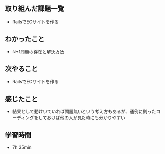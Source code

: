 ## 取り組んだ課題一覧
- RailsでECサイトを作る
## わかったこと
- N+1問題の存在と解決方法
## 次やること
- RailsでECサイトを作る
## 感じたこと
- 結果として動けいていれば問題無いという考え方もあるが、通例に則ったコーディングをしておけば他の人が見た時にも分かりやすい
## 学習時間
- 7h 35min
